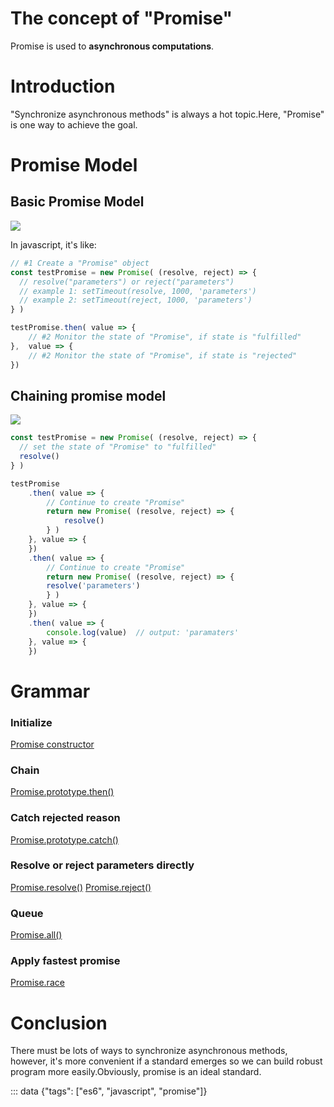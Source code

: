 # The concept of "Promise"
Promise is used to **asynchronous computations**.


# Introduction
"Synchronize asynchronous methods" is always a hot topic.Here, "Promise" is one way to achieve the goal.


# Promise Model
## Basic Promise Model
![](https://sfault-image.b0.upaiyun.com/513/313/513313002-5957789b7a642_articlex)   


In javascript, it's like:
```js
// #1 Create a "Promise" object
const testPromise = new Promise( (resolve, reject) => {
  // resolve("parameters") or reject("parameters")
  // example 1: setTimeout(resolve, 1000, 'parameters')
  // example 2: setTimeout(reject, 1000, 'parameters')
} )

testPromise.then( value => {
    // #2 Monitor the state of "Promise", if state is "fulfilled"
},  value => {
    // #2 Monitor the state of "Promise", if state is "rejected"
})

```
## Chaining promise model
![](https://sfault-image.b0.upaiyun.com/707/453/707453890-595778c082448_articlex)  
```js
const testPromise = new Promise( (resolve, reject) => {
  // set the state of "Promise" to "fulfilled"
  resolve()
} )

testPromise
    .then( value => {
        // Continue to create "Promise"
        return new Promise( (resolve, reject) => {
            resolve()
        } )
    }, value => {
    })
    .then( value => {
        // Continue to create "Promise"
        return new Promise( (resolve, reject) => {
        resolve('parameters')
        } )
    }, value => {
    })
    .then( value => {
        console.log(value)  // output: 'paramaters'
    }, value => {
    })
```


# Grammar
### Initialize
[Promise constructor](https://developer.mozilla.org/en-US/docs/Web/JavaScript/Reference/Global_Objects/Promise)
### Chain
[Promise.prototype.then()](https://developer.mozilla.org/en-US/docs/Web/JavaScript/Reference/Global_Objects/Promise/then)
### Catch rejected reason
[Promise.prototype.catch()](https://developer.mozilla.org/en-US/docs/Web/JavaScript/Reference/Global_Objects/Promise/catch)
### Resolve or reject parameters directly
[Promise.resolve()](https://developer.mozilla.org/en-US/docs/Web/JavaScript/Reference/Global_Objects/Promise/resolve)
[Promise.reject()](https://developer.mozilla.org/en-US/docs/Web/JavaScript/Reference/Global_Objects/Promise/reject)
### Queue
[Promise.all()](https://developer.mozilla.org/en-US/docs/Web/JavaScript/Reference/Global_Objects/Promise/all)
### Apply fastest promise
[Promise.race](https://developer.mozilla.org/en-US/docs/Web/JavaScript/Reference/Global_Objects/Promise/race)



# Conclusion
There must be lots of ways to synchronize asynchronous methods, however, it's more convenient if a standard emerges so we can build robust program more easily.Obviously, promise is an ideal standard.

::: data {"tags": ["es6", "javascript", "promise"]}
